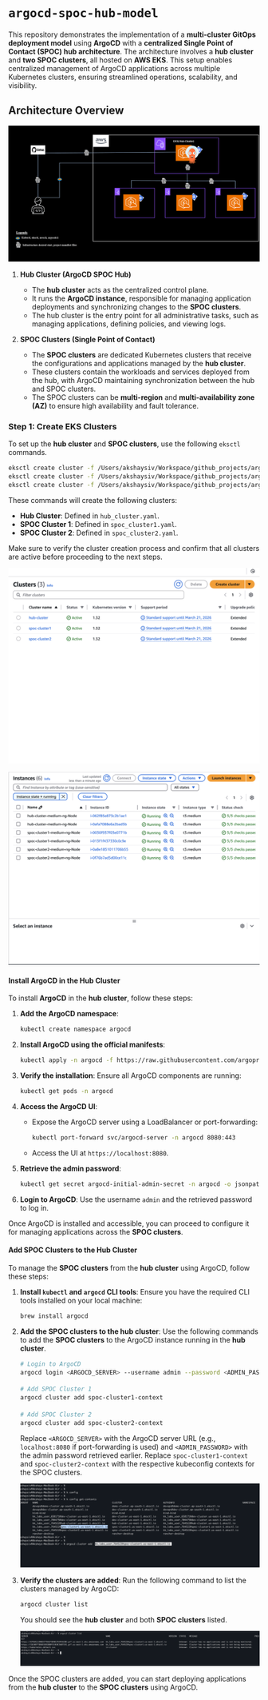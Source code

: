 # `argocd-spoc-hub-model`

This repository demonstrates the implementation of a **multi-cluster GitOps deployment model** using **ArgoCD** with a **centralized Single Point of Contact (SPOC) hub architecture**. The architecture involves a **hub cluster** and **two SPOC clusters**, all hosted on **AWS EKS**. This setup enables centralized management of ArgoCD applications across multiple Kubernetes clusters, ensuring streamlined operations, scalability, and visibility.

## Architecture Overview

![alt text](images/image.png)

1. **Hub Cluster (ArgoCD SPOC Hub)**
   - The **hub cluster** acts as the centralized control plane.
   - It runs the **ArgoCD instance**, responsible for managing application deployments and synchronizing changes to the **SPOC clusters**.
   - The hub cluster is the entry point for all administrative tasks, such as managing applications, defining policies, and viewing logs.
   
2. **SPOC Clusters (Single Point of Contact)**
   - The **SPOC clusters** are dedicated Kubernetes clusters that receive the configurations and applications managed by the **hub cluster**.
   - These clusters contain the workloads and services deployed from the hub, with ArgoCD maintaining synchronization between the hub and SPOC clusters.
   - The SPOC clusters can be **multi-region** and **multi-availability zone (AZ)** to ensure high availability and fault tolerance.



### Step 1: Create EKS Clusters

To set up the **hub cluster** and **SPOC clusters**, use the following `eksctl` commands.

```bash
eksctl create cluster -f /Users/akshaysiv/Workspace/github_projects/argocd-spoc-hub-model/eks/hub_cluster.yaml
eksctl create cluster -f /Users/akshaysiv/Workspace/github_projects/argocd-spoc-hub-model/eks/spoc_cluster1.yaml
eksctl create cluster -f /Users/akshaysiv/Workspace/github_projects/argocd-spoc-hub-model/eks/spoc_cluster2.yaml
```

These commands will create the following clusters:
- **Hub Cluster**: Defined in `hub_cluster.yaml`.
- **SPOC Cluster 1**: Defined in `spoc_cluster1.yaml`.
- **SPOC Cluster 2**: Defined in `spoc_cluster2.yaml`.

Make sure to verify the cluster creation process and confirm that all clusters are active before proceeding to the next steps.

![alt text](images/ekscluster.png)

![alt text](images/ec2machines.png)


#### Install ArgoCD in the Hub Cluster

To install **ArgoCD** in the **hub cluster**, follow these steps:

1. **Add the ArgoCD namespace**:
    ```bash
    kubectl create namespace argocd
    ```

2. **Install ArgoCD using the official manifests**:
    ```bash
    kubectl apply -n argocd -f https://raw.githubusercontent.com/argoproj/argo-cd/stable/manifests/install.yaml
    ```

3. **Verify the installation**:
    Ensure all ArgoCD components are running:
    ```bash
    kubectl get pods -n argocd
    ```

4. **Access the ArgoCD UI**:
    - Expose the ArgoCD server using a LoadBalancer or port-forwarding:
      ```bash
      kubectl port-forward svc/argocd-server -n argocd 8080:443
      ```
    - Access the UI at `https://localhost:8080`.

5. **Retrieve the admin password**:
    ```bash
    kubectl get secret argocd-initial-admin-secret -n argocd -o jsonpath="{.data.password}" | base64 -d
    ```

6. **Login to ArgoCD**:
    Use the username `admin` and the retrieved password to log in.

Once ArgoCD is installed and accessible, you can proceed to configure it for managing applications across the **SPOC clusters**.

#### Add SPOC Clusters to the Hub Cluster

To manage the **SPOC clusters** from the **hub cluster** using ArgoCD, follow these steps:

1. **Install `kubectl` and `argocd` CLI tools**:
    Ensure you have the required CLI tools installed on your local machine:
    ```bash
    brew install argocd
    ```

2. **Add the SPOC clusters to the hub cluster**:
    Use the following commands to add the **SPOC clusters** to the ArgoCD instance running in the **hub cluster**.

    ```bash
    # Login to ArgoCD
    argocd login <ARGOCD_SERVER> --username admin --password <ADMIN_PASSWORD> --insecure

    # Add SPOC Cluster 1
    argocd cluster add spoc-cluster1-context

    # Add SPOC Cluster 2
    argocd cluster add spoc-cluster2-context
    ```

    Replace `<ARGOCD_SERVER>` with the ArgoCD server URL (e.g., `localhost:8080` if port-forwarding is used) and `<ADMIN_PASSWORD>` with the admin password retrieved earlier. Replace `spoc-cluster1-context` and `spoc-cluster2-context` with the respective kubeconfig contexts for the SPOC clusters.

    ![alt text](images/addcluster.png)

3. **Verify the clusters are added**:
    Run the following command to list the clusters managed by ArgoCD:
    ```bash
    argocd cluster list
    ```
    You should see the **hub cluster** and both **SPOC clusters** listed.

    ![alt text](images/clusterList.png)

Once the SPOC clusters are added, you can start deploying applications from the **hub cluster** to the **SPOC clusters** using ArgoCD.
